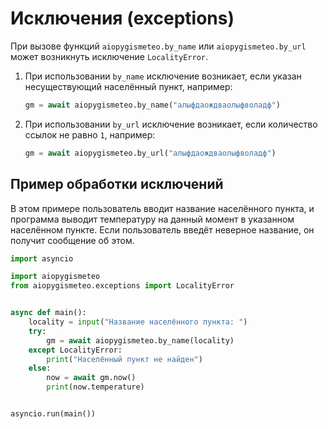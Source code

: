 # Исключения (exceptions)

При вызове функций `aiopygismeteo.by_name` или `aiopygismeteo.by_url` может возникнуть исключение `LocalityError`.

1. При использовании `by_name` исключение возникает, если указан несуществующий населённый пункт, например:
   ```python
   gm = await aiopygismeteo.by_name("алыфдаождваолыфволадф")
   ```
2. При использовании `by_url` исключение возникает, если количество ссылок не равно `1`, например:
   ```python
   gm = await aiopygismeteo.by_url("алыфдаождваолыфволадф")
   ```

## Пример обработки исключений

В этом примере пользователь вводит название населённого пункта, и программа выводит температуру на данный момент в указанном населённом пункте. Если пользователь введёт неверное название, он получит сообщение об этом.

```python
import asyncio

import aiopygismeteo
from aiopygismeteo.exceptions import LocalityError


async def main():
    locality = input("Название населённого пункта: ")
    try:
        gm = await aiopygismeteo.by_name(locality)
    except LocalityError:
        print("Населённый пункт не найден")
    else:
        now = await gm.now()
        print(now.temperature)


asyncio.run(main())
```
